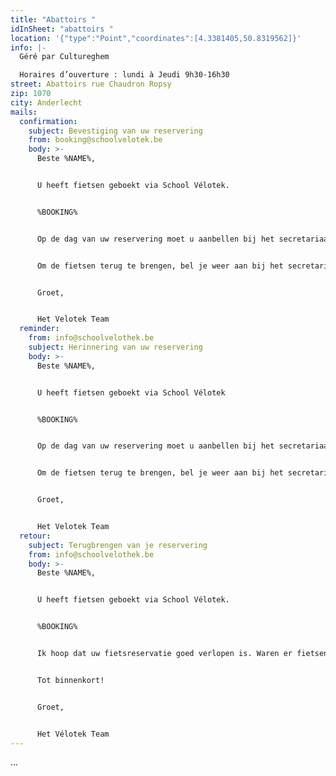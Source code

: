 ```yaml
---
title: "Abattoirs "
idInSheet: "abattoirs "
location: '{"type":"Point","coordinates":[4.3381405,50.8319562]}'
info: |-
  Géré par Cultureghem

  Horaires d’ouverture : lundi à Jeudi 9h30-16h30
street: Abattoirs rue Chaudron Ropsy
zip: 1070
city: Anderlecht
mails:
  confirmation:
    subject: Bevestiging van uw reservering
    from: booking@schoolvelotek.be
    body: >-
      Beste %NAME%,


      U heeft fietsen geboekt via School Vélotek.


      %BOOKING%


      Op de dag van uw reservering moet u aanbellen bij het secretariaat van école 4 Saisons (Betlehemplein 10, 1060 St Gillis). Vermeld uw identiteit en het feit dat u voor de Vélotheek komt. U haalt de sleutels van de Vélotek op bij het schoolsecretariaat, verlaat de school en gaat iets verderop tot de Denemarkenstraat. De deur van de Vélotek bevindt zich in de Denemarkenstraat, twee deuren verder vanbij de ingang de schoolpoort. Daarboven staat "Cité des jeunes". De fietsen worden gestald in een lokaal aan de linkerkant, zo'n 20 meter verderop in de gang. Een bordje "Vélotek" op de deur geeft aan dat u zich op de juiste plaats bevindt. De lichtschakelaar voor de kamer bevindt zich links 2 m na de deur. Vergeet niet om zowel het licht van het lokaal uit te schakelen als de straatdeur op slot te doen. U geeft dan de sleutels aan het secretariaat voordat u gaat fietsen. 


      Om de fietsen terug te brengen, bel je weer aan bij het secretariaat van de school om de sleutels te vragen en de fietsen terug te plaatsen. Vergeet niet om na gebruik de lichten uit te doen en de deuren goed op slot te doen. Nadien geeft u de sleutels terug aan het secretariaat. 


      Groet,


      Het Velotek Team
  reminder:
    from: info@schoolvelothek.be
    subject: Herinnering van uw reservering
    body: >-
      Beste %NAME%,


      U heeft fietsen geboekt via School Vélotek


      %BOOKING%


      Op de dag van uw reservering moet u aanbellen bij het secretariaat van école 4 Saisons (Betlehemplein 10, 1060 St Gillis). Vermeld uw identiteit en het feit dat u voor de Vélotek komt. U haalt de sleutels van de Vélotek op bij het schoolsecretariaat, verlaat de school en gaat iets verderop tot de Denemarkenstraat. De deur van de Vélotek bevindt zich in de Denemarkenstraat, twee deuren verder vanbij de ingang de schoolpoort. Daarboven staat "Cité des jeunes". De fietsen worden gestald in een lokaal aan de linkerkant, zo'n 20 meter verderop in de gang. Een bordje "Vélotek" op de deur geeft aan dat u zich op de juiste plaats bevindt. De lichtschakelaar voor de kamer bevindt zich links 2 m na de deur. Vergeet niet om zowel het licht van het lokaal uit te schakelen als de straatdeur op slot te doen. U geeft dan de sleutels aan het secretariaat voordat u gaat fietsen. 


      Om de fietsen terug te brengen, bel je weer aan bij het secretariaat van de school om de sleutels te vragen en de fietsen terug te plaatsen. Vergeet niet om na gebruik de lichten uit te doen en de deuren goed op slot te doen. Nadien geeft u de sleutels terug aan het secretariaat. 


      Groet,


      Het Velotek Team
  retour:
    subject: Terugbrengen van je reservering
    from: info@schoolvelothek.be
    body: >-
      Beste %NAME%,


      U heeft fietsen geboekt via School Vélotek.


      %BOOKING%


      Ik hoop dat uw fietsreservatie goed verlopen is. Waren er fietsen die defect waren? Indien dit het geval is, wil u dat ons dat melden in een antwoord op deze mail met het nummer van de fiets en wat er stuk aan was? Zo kunnen wij de fietsen zo snel mogelijk herstellen.


      Tot binnenkort!


      Groet,


      Het Vélotek Team
---
```

...